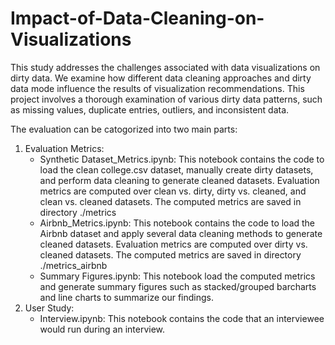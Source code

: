 # Impact-of-Data-Cleaning-on-Visualizations

This study addresses the challenges associated with data visualizations on dirty data. We examine how different data cleaning approaches and dirty data mode influence the results of visualization recommendations. This project involves a thorough examination of various dirty data patterns, such as missing values, duplicate entries, outliers, and inconsistent data. 

The evaluation can be catogorized into two main parts:
1. Evaluation Metrics:
     - Synthetic Dataset_Metrics.ipynb: This notebook contains the code to load the clean college.csv dataset, manually create dirty datasets, and perform data cleaning to generate cleaned datasets. Evaluation metrics are computed over clean vs. dirty, dirty vs. cleaned, and clean vs. cleaned datasets. The computed metrics are saved in directory ./metrics
     - Airbnb_Metrics.ipynb: This notebook contains the code to load the Airbnb dataset and apply several data cleaning methods to generate cleaned datasets. Evaluation metrics are computed over dirty vs. cleaned datasets. The computed metrics are saved in directory ./metrics_airbnb
     - Summary Figures.ipynb: This notebook load the computed metrics and generate summary figures such as stacked/grouped barcharts and line charts to summarize our findings.
3. User Study:
     - Interview.ipynb: This notebook contains the code that an interviewee would run during an interview.

